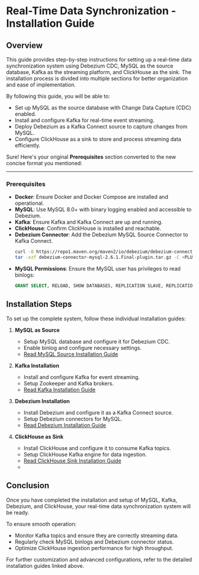 # Real-Time Data Synchronization - Installation Guide

## Overview
This guide provides step-by-step instructions for setting up a real-time data synchronization system using Debezium CDC, MySQL as the source database, Kafka as the streaming platform, and ClickHouse as the sink. The installation process is divided into multiple sections for better organization and ease of implementation.

By following this guide, you will be able to:
- Set up MySQL as the source database with Change Data Capture (CDC) enabled.
- Install and configure Kafka for real-time event streaming.
- Deploy Debezium as a Kafka Connect source to capture changes from MySQL.
- Configure ClickHouse as a sink to store and process streaming data efficiently.

Sure! Here's your original **Prerequisites** section converted to the new concise format you mentioned:

---

### **Prerequisites**

- **Docker**: Ensure Docker and Docker Compose are installed and operational.  
- **MySQL**: Use MySQL 8.0+ with binary logging enabled and accessible to Debezium.  
- **Kafka**: Ensure Kafka and Kafka Connect are up and running.  
- **ClickHouse**: Confirm ClickHouse is installed and reachable.  
- **Debezium Connector**: Add the Debezium MySQL Source Connector to Kafka Connect.  
  ```bash
  curl -O https://repo1.maven.org/maven2/io/debezium/debezium-connector-mysql/2.6.1.Final/debezium-connector-mysql-2.6.1.Final-plugin.tar.gz
  tar -xzf debezium-connector-mysql-2.6.1.Final-plugin.tar.gz -C <PLUGIN_PATH>
  ```
- **MySQL Permissions**: Ensure the MySQL user has privileges to read binlogs:
  ```sql
  GRANT SELECT, RELOAD, SHOW DATABASES, REPLICATION SLAVE, REPLICATION CLIENT ON *.* TO 'debezium'@'%';
  ```

## Installation Steps
To set up the complete system, follow these individual installation guides:

1. **MySQL as Source**  
   - Setup MySQL database and configure it for Debezium CDC.
   - Enable binlog and configure necessary settings.
   - [Read MySQL Source Installation Guide](https://github.com/Datavolt/debezium-cdc/blob/main/docs/03_MySQL_Source.md)

2. **Kafka Installation**  
   - Install and configure Kafka for event streaming.
   - Setup Zookeeper and Kafka brokers.
   - [Read Kafka Installation Guide](https://github.com/Datavolt/debezium-cdc/blob/main/docs/04_kafka_installation.md)

3. **Debezium Installation**  
   - Install Debezium and configure it as a Kafka Connect source.
   - Setup Debezium connectors for MySQL.
   - [Read Debezium Installation Guide](https://github.com/Datavolt/debezium-cdc/blob/main/docs/06_debezium_installation.md)

4. **ClickHouse as Sink**  
   - Install ClickHouse and configure it to consume Kafka topics.
   - Setup ClickHouse Kafka engine for data ingestion.
   - [Read ClickHouse Sink Installation Guide](https://github.com/Datavolt/debezium-cdc/blob/main/docs/05_Clickhouse_Sink.md)
   - 
## Conclusion
Once you have completed the installation and setup of MySQL, Kafka, Debezium, and ClickHouse, your real-time data synchronization system will be ready. 

To ensure smooth operation:
- Monitor Kafka topics and ensure they are correctly streaming data.
- Regularly check MySQL binlogs and Debezium connector status.
- Optimize ClickHouse ingestion performance for high throughput.

For further customization and advanced configurations, refer to the detailed installation guides linked above.



